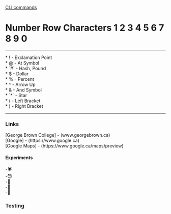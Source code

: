 [CLI commands](docs/cli.md)

<h1>Number Row Characters 1 2 3 4 5 6 7 8 9 0 </h1>
<hr>
* ! - Exclamation Point  <br>
* @ - At Symbol  <br>
* `#` - Hash, Pound  <br>
* $ - Dollar   <br>
* % - Percent   <br>
* ^ - Arrow Up  <br>
* & - And Symbol  <br>
* `*` - Star  <br>
* ( - Left Bracket <br> 
* ) - Right Bracket   <br>
<hr>
<h3>Links</h3>
[George Brown College] - (www.georgebrown.ca)  <br> 
[Google] - (https://www.google.ca)<br>
[Google Maps] - (https://www.google.ca/maps/preview)
  
<h4>Experiments</h4>
-🕷️<br>
-😈<br>
-👻<br>
-🍭<br>
-🧛<br>

<h3>Testing</h3>